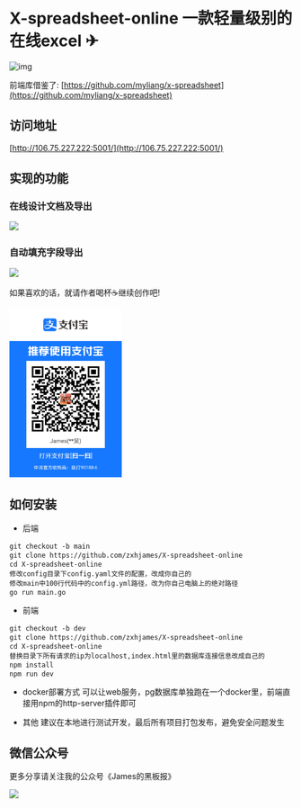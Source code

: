 # X-spreadsheet-online 一款轻量级别的在线excel ✈

![img]( https://img.shields.io/badge/X--spreadsheet--online-James-brightgreen)

前端库借鉴了:
[https://github.com/myliang/x-spreadsheet](https://github.com/myliang/x-spreadsheet)

## 访问地址

[http://106.75.227.222:5001/](http://106.75.227.222:5001/)
## 实现的功能
### 在线设计文档及导出

![](https://github.com/zxhjames/learn_resource/blob/gif/mygif/test3-min.gif?raw=true)
### 自动填充字段导出

![](https://github.com/zxhjames/learn_resource/blob/gif/mygif/test4-min.gif?raw=true)


如果喜欢的话，就请作者喝杯☕️继续创作吧!

<img src="https://raw.githubusercontent.com/zxhjames/ImageReposity/master/WechatIMG514.jpeg" width="200" height="300" alt="微信小程序"/><br/>


## 如何安装

* 后端
```shell
git checkout -b main
git clone https://github.com/zxhjames/X-spreadsheet-online
cd X-spreadsheet-online
修改config目录下config.yaml文件的配置，改成你自己的
修改main中100行代码中的config.yml路径，改为你自己电脑上的绝对路径
go run main.go
```

* 前端
```shell
git checkout -b dev
git clone https://github.com/zxhjames/X-spreadsheet-online
cd X-spreadsheet-online
替换目录下所有请求的ip为localhost,index.html里的数据库连接信息改成自己的
npm install
npm run dev
```

* docker部署方式
可以让web服务，pg数据库单独跑在一个docker里，前端直接用npm的http-server插件即可

* 其他
建议在本地进行测试开发，最后所有项目打包发布，避免安全问题发生

## 微信公众号
更多分享请关注我的公众号《James的黑板报》

![](https://github.com/zxhjames/learn_resource/blob/gongzhonghao/gongzhonghao.jpg?raw=true)

